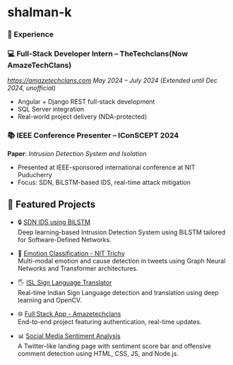 # shalman-k
### 🧠 Experience

### 💻 Full-Stack Developer Intern – TheTechclans(Now AmazeTechClans)
*https://amazetechclans.com*
*May 2024 – July 2024 (Extended until Dec 2024, unofficial)*  
- Angular + Django REST full-stack development
- SQL Server integration
- Real-world project delivery (NDA-protected)

### 📚 IEEE Conference Presenter – IConSCEPT 2024
**Paper**: *Intrusion Detection System and Isolation*  
- Presented at IEEE-sponsored international conference at NIT Puducherry  
- Focus: SDN, BiLSTM-based IDS, real-time attack mitigation  


## 🚀 Featured Projects

- 🔒 [SDN IDS using BiLSTM](https://github.com/Shalmankursheeth/sdn-ids-bilstm)  
  Deep learning-based Intrusion Detection System using BiLSTM tailored for Software-Defined Networks.

- 🧠 [Emotion Classification - NIT Trichy](https://github.com/Shalmankursheeth/emotion-cause-gnn-transformers)  
  Multi-modal emotion and cause detection in tweets using Graph Neural Networks and Transformer architectures.

- 🖐️ [ISL Sign Language Translator](https://github.com/Shalmankursheeth/ISL-Translator-DeepLearning)  
  Real-time Indian Sign Language detection and translation using deep learning and OpenCV.

- 🌐 [Full Stack App - Amazetechclans](https://github.com/Shalmankursheeth/amazetechclans-webapp)  
  End-to-end project featuring authentication, real-time updates.

- 📊 [Social Media Sentiment Analysis](https://github.com/Shalmankursheeth/social-media-sentiment-analysis)  
  A Twitter-like landing page with sentiment score bar and offensive comment detection using HTML, CSS, JS, and Node.js.
